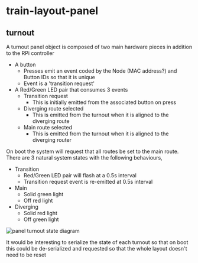 # train-layout-panel

## turnout

A turnout panel object is composed of two main hardware pieces in addition to the RPi controller

- A button
  - Presses emit an event coded by the Node (MAC address?) and Button IDs so that it is unique
  - Event is a 'transition request'
- A Red/Green LED pair that consumes 3 events
  - Transition request
    - This is initially emitted from the associated button on press
  - Diverging route selected
    - This is emitted from the turnout when it is aligned to the diverging route
  - Main route selected
    - This is emitted from the turnout when it is aligned to the diverging router

On boot the system will request that all routes be set to the main route. There are 3 natural system states with the following behaviours,

- Transition
  - Red/Green LED pair will flash at a 0.5s interval
  - Transition request event is re-emitted at 0.5s interval
- Main
  - Solid green light
  - Off red light
- Diverging
  - Solid red light
  - Off green light

![panel turnout state diagram](https://github.com/geoff-coppertop/python-train-layout-panel/panel-turnout-state-diagram.png)

It would be interesting to serialize the state of each turnout so that on boot this could be de-serialized and requested so that the whole layout doesn't need to be reset
